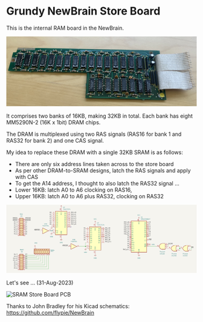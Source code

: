 # Grundy NewBrain Store Board

This is the internal RAM board in the NewBrain.<br>

![Original Store Board](DRAM_Store_Board.jpg)

It comprises two banks of 16KB, making 32KB in total.  Each bank has eight MM5290N-2 (16K x 1bit) DRAM chips.<br>

The DRAM is multiplexed using two RAS signals (RAS16 for bank 1 and RAS32 for bank 2) and one CAS signal.<br>

My idea to replace these DRAM with a single 32KB SRAM is as follows:<br>
- There are only six address lines taken across to the store board<br>
- As per other DRAM-to-SRAM designs, latch the RAS signals and apply with CAS<br>
- To get the A14 address, I thought to also latch the RAS32 signal ... <br>
- Lower 16KB: latch A0 to A6 clocking on RAS16,<br>
- Upper 16KB: latch A0 to A6 plus RAS32, clocking on RAS32<br>

![SRAM Store Board](SRAM_Store_Board_schematic.png)

Let's see ... (31-Aug-2023)<br>

![SRAM Store Board PCB](SRAM_Store_Board_untested.jpg)

Thanks to John Bradley for his Kicad schematics:<br>
https://github.com/flypie/NewBrain<br>

